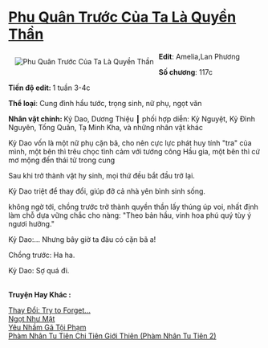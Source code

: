 <a href="https://utruyen.com/truyen/phu-quan-truoc-cua-ta-la-quyen-than/18911/" title="Phu Quân Trước Của Ta Là Quyền Thần"><h1>Phu Quân Trước Của Ta Là Quyền Thần</h1></a><div style="display:table"><img align="right" style="float: left; padding: 10px;" src="https://utruyen.com/images/story/200x260/phu-quan-truoc-cua-ta-la-quyen-than.jpg" alt="Phu Quân Trước Của Ta Là Quyền Thần"><b>Edit</b>: Amelia,Lan Phương<p></p><b>Số chương</b>: 117c<p></p><b>Tiến độ edit: </b>1 tuần 3-4c<p></p><b>Thể loại</b>: Cung đình hầu tước, trọng sinh, nữ phụ, ngọt văn<p></p><b>Nhân vật chính: </b>Kỷ Dao, Dương Thiệu ┃ phối hợp diễn: Kỷ Nguyệt, Kỷ Đình Nguyên, Tống Quân, Tạ Minh Kha, và những nhân vật khác<p></p>Kỷ Dao vốn là một nữ phụ cặn bã, cho nên cực lực phát huy tính "tra" của mình, một bên thì trêu chọc tình cảm với tướng công Hầu gia, một bên thì cứ mơ mộng đến thái tử trong cung<p></p>Sau khi trở thành vật hy sinh, mọi thứ đều bắt đầu trở lại.<p></p>Kỷ Dao triệt để thay đổi, giúp đỡ cả nhà yên bình sinh sống.<p></p>không ngờ tới, chồng trước trở thành quyền thần lấy thúng úp voi, nhất định làm chỗ dựa vững chắc cho nàng: "Theo bản hầu, vinh hoa phú quý tùy ý ngươi hưởng."<p></p>Kỷ Dao:... Nhưng bây giờ ta đâu có cặn bã a!<p></p>Chồng trước: Ha ha. <p></p>Kỷ Dao: Sợ quá đi.</div><p><br><b>Truyện Hay Khác :</b></p><a href="https://utruyen.com/truyen/thay-doi-try-to-forget/17475/" alt="Thay Đổi: Try to Forget...">Thay Đổi: Try to Forget...</a><br/><a href="https://www.flickr.com/photos/184340401@N07/48819156322/" alt="Ngọt Như Mật">Ngọt Như Mật</a><br/><a href="https://github.com/quanluxury/ngontinhhot/tree/master/truyenhay/19266/" alt="Yêu Nhầm Gã Tội Phạm">Yêu Nhầm Gã Tội Phạm</a><br/><a href="https://www.flickr.com/photos/184340401@N07/48818936636/" alt="Phàm Nhân Tu Tiên Chi Tiên Giới Thiên (Phàm Nhân Tu Tiên 2)">Phàm Nhân Tu Tiên Chi Tiên Giới Thiên (Phàm Nhân Tu Tiên 2)</a><br/>